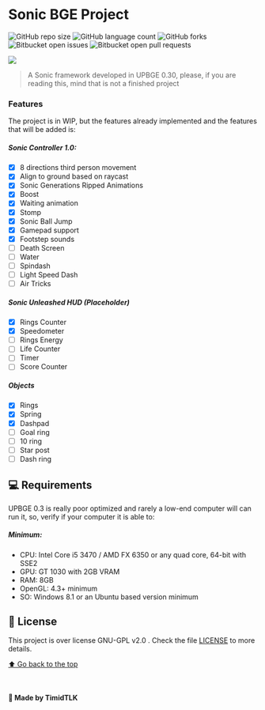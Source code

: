 # Sonic BGE Project

<!---Esses são exemplos. Veja https://shields.io para outras pessoas ou para personalizar este conjunto de escudos. Você pode querer incluir dependências, status do projeto e informações de licença aqui--->

![GitHub repo size](https://img.shields.io/github/repo-size/timidtlk/sonicBGEproject?style=for-the-badge)
![GitHub language count](https://img.shields.io/github/languages/count/timidtlk/sonicBGEproject?style=for-the-badge)
![GitHub forks](https://img.shields.io/github/forks/timidtlk/sonicBGEproject?style=for-the-badge)
![Bitbucket open issues](https://img.shields.io/bitbucket/issues/timidtlk/sonicBGEproject?style=for-the-badge)
![Bitbucket open pull requests](https://img.shields.io/bitbucket/pr-raw/timidtlk/sonicBGEproject?style=for-the-badge)

![](https://i.imgur.com/TnMOyYr.png)

> A Sonic framework developed in UPBGE 0.30, please, if you are reading this, mind that is not a finished project

### Features

The project is in WIP, but the features already implemented and the features that will be added is: 

##### Sonic Controller 1.0:
 - [x] 8 directions third person movement
 - [x] Align to ground based on raycast
 - [x] Sonic Generations Ripped Animations
 - [x] Boost
 - [x] Waiting animation
 - [x] Stomp
 - [x] Sonic Ball Jump
 - [x] Gamepad support
 - [x] Footstep sounds
 - [ ] Death Screen
 - [ ] Water
 - [ ] Spindash
 - [ ] Light Speed Dash
 - [ ] Air Tricks

##### Sonic Unleashed HUD (Placeholder)
 - [x] Rings Counter
 - [x] Speedometer
 - [ ] Rings Energy
 - [ ] Life Counter
 - [ ] Timer
 - [ ] Score Counter
 
##### Objects
 - [x] Rings
 - [x] Spring
 - [x] Dashpad
 - [ ] Goal ring
 - [ ] 10 ring
 - [ ] Star post
 - [ ] Dash ring

## 💻 Requirements

UPBGE 0.3 is really poor optimized and rarely a low-end computer will can run it, so, verify if your computer it is able to:

##### Minimum:
- CPU: Intel Core i5 3470 / AMD FX 6350 or any quad core, 64-bit with SSE2
- GPU: GT 1030 with 2GB VRAM
- RAM: 8GB
- OpenGL: 4.3+ minimum
- SO: Windows 8.1 or an Ubuntu based version minimum

## 📝 License

This project is over license GNU-GPL v2.0 . Check the file [LICENSE](LICENSE.md) to more details.

[⬆ Go back to the top](#nome-do-projeto)<br>

<br>

#### 👤 Made by TimidTLK
